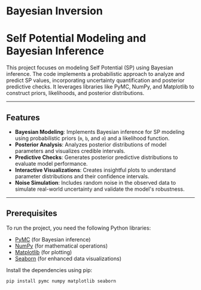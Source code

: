 # Bayesian Inversion
# Self Potential Modeling and Bayesian Inference

This project focuses on modeling Self Potential (SP) using Bayesian inference. The code implements a probabilistic approach to analyze and predict SP values, incorporating uncertainty quantification and posterior predictive checks. It leverages libraries like PyMC, NumPy, and Matplotlib to construct priors, likelihoods, and posterior distributions.

---

## Features

- **Bayesian Modeling**: Implements Bayesian inference for SP modeling using probabilistic priors (`m`, `b`, and `σ`) and a likelihood function.
- **Posterior Analysis**: Analyzes posterior distributions of model parameters and visualizes credible intervals.
- **Predictive Checks**: Generates posterior predictive distributions to evaluate model performance.
- **Interactive Visualizations**: Creates insightful plots to understand parameter distributions and their confidence intervals.
- **Noise Simulation**: Includes random noise in the observed data to simulate real-world uncertainty and validate the model's robustness.

---

## Prerequisites

To run the project, you need the following Python libraries:

- [PyMC](https://docs.pymc.io/) (for Bayesian inference)
- [NumPy](https://numpy.org/) (for mathematical operations)
- [Matplotlib](https://matplotlib.org/) (for plotting)
- [Seaborn](https://seaborn.pydata.org/) (for enhanced data visualizations)

Install the dependencies using pip:

```bash
pip install pymc numpy matplotlib seaborn
